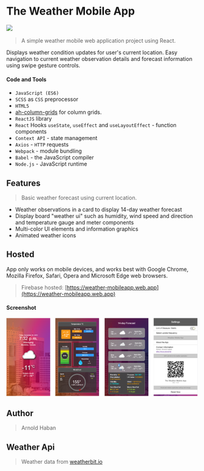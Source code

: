 # The Weather Mobile App
![](https://img.shields.io/badge/version-1.0.0-red.svg)
>A simple weather mobile web application project using React.

Displays weather condition updates for user's current location. Easy navigation to current weather observation details and forecast information using swipe gesture controls.

#### Code and Tools
* ```JavaScript (ES6)```
* ```SCSS``` as ```CSS``` preprocessor
* ```HTML5```
* [ah-column-grids](https://github.com/hsbyte/ah-column-grids) for column grids.
* ```ReactJS``` library
* ```React``` Hooks ```useState```, ```useEffect``` and ```useLayoutEffect``` - function components
* ```Context API``` - state management
* ```Axios``` - ```HTTP``` requests
* ```Webpack``` - module bundling
* ```Babel``` - the JavaScript compiler
* ```Node.js``` - JavaScript runtime

## Features
>Basic weather forecast using current location.
* Weather observations in a card to display 14-day weather forecast
* Display board "weather ui" such as humidity, wind speed and direction and temperature gauge and meter components
* Multi-color UI elements and information graphics
* Animated weather icons

## Hosted
App only works on mobile devices, and works best with Google Chrome, Mozilla Firefox, Safari, Opera and Microsoft Edge web browsers. 
>Firebase hosted: [https://weather-mobileapp.web.app](https://weather-mobileapp.web.app)

#### Screenshot
![](.md/screenshot.png)

## Author
>Arnold Haban

## Weather Api
>Weather data from [weatherbit.io](https://www.weatherbit.io/)

